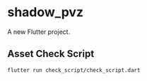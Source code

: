 # shadow_pvz

A new Flutter project.

## Asset Check Script
```
flutter run check_script/check_script.dart
```

